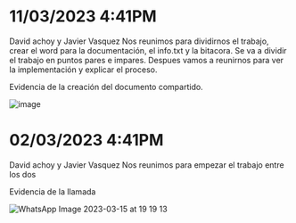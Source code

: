 # 11/03/2023 4:41PM
David achoy y Javier Vasquez
Nos reunimos para dividirnos el trabajo, crear el word para la documentación, el info.txt y la bitacora.
Se va a dividir el trabajo en puntos pares e impares. Despues vamos a reunirnos para ver la implementación y explicar el proceso.

Evidencia de la creación del documento compartido.

![image](https://user-images.githubusercontent.com/60985490/224515294-960a7d0f-a465-4029-a4e2-83c673a382b2.png)


# 02/03/2023 4:41PM
David achoy y Javier Vasquez
Nos reunimos para empezar el trabajo entre los dos

Evidencia de la llamada


![WhatsApp Image 2023-03-15 at 19 19 13](https://user-images.githubusercontent.com/83445439/225548456-fe9bc3f1-8157-4a1e-b725-1e6443ee9f64.jpeg)
